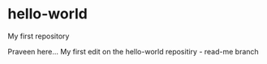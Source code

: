 # hello-world
My first repository

Praveen here...
My first edit on the hello-world repositiry - read-me branch
